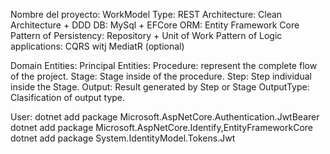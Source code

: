 Nombre del proyecto: WorkModel
Type: REST
Architecture: Clean Architecture + DDD
DB: MySql + EFCore
ORM: Entity Framework Core
Pattern of Persistency: Repository + Unit of Work
Pattern of Logic applications: CQRS witj MediatR (optional)

Domain Entities:
Principal Entities:
Procedure: represent the complete flow of the project.
Stage: Stage inside of the procedure.
Step: Step individual inside the Stage.
Output: Result generated by Step or Stage
OutputType: Clasification of output type.

User:
dotnet add package Microsoft.AspNetCore.Authentication.JwtBearer
dotnet add package Microsoft.AspNetCore.Identify,EntityFrameworkCore
dotnet add package System.IdentityModel.Tokens.Jwt

 